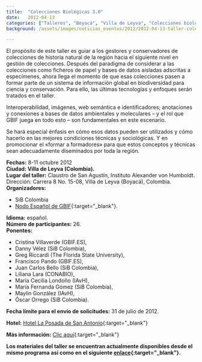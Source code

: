 ```yaml
---
title:  "Colecciones Biológicas 3.0"
date:   2012-04-13
categories: ["Talleres", "Boyacá", "Villa de Leyva", "Colecciones biológicas", "2012"]
background: /assets/images/noticias_eventos/2012/2012-04-13-taller-colecciones-3punto.jpeg

---
```

El propósito de este taller es guiar a los gestores y conservadores de colecciones de historia natural de la región hacia el siguiente nivel en gestión de colecciones. Después del paradigma de considerar a las colecciones como ficheros de papel y bases de datos aisladas adscritas a especímenes, ahora llega el momento de que esas colecciones pasen a formar parte de un sistema de información global en biodiversidad para ciencia y conservación. Para ello, las últimas tecnologías y enfoques serán tratados en el taller.

Interoperabilidad, imágenes, web semántica e identificadores; anotaciones y conexiones a bases de datos ambientales y moleculares – y el rol que GBIF juega en todo esto – son fundamentales en este escenario.

Se hará especial énfasis en cómo esos datos pueden ser utilizados y cómo hacerlo en las mejores condiciones técnicas y sociológicas. Y en promocionar el «formar a formadores» para que estos conceptos y técnicas sean adecuadamente diseminados por toda la región.

**Fechas:** 8-11 octubre 2012  
**Ciudad: Villa de Leyva (Colombia).**  
**Lugar del taller:** Claustro de San Agustín, Instituto Alexander von Humboldt. Dirección: Carrera 8 No. 15-08, Villa de Leyva (Boyacá), Colombia.  
**Organizadores:** 
- SiB Colombia
- [Nodo Español de GBIF](https://www.gbif.es/){:target="_blank"}.

**Idioma:** español.  
**Número de participantes:** 26.  
**Ponentes:** 
- Cristina Villaverde (GBIF.ES), 
- Danny Vélez (SiB Colombia), 
- Greg Riccardi (The Florida State University), 
- Francisco Pando (GBIF.ES), 
- Juan Carlos Bello (SiB Colombia), 
- Liliana Lara (CONABIO), 
- María Cecilia Londoño (IAvH), 
- María Fernanda Gómez (SiB Colombia), 
- Maylin González (IAvH), 
- Óscar Orrego (SiB Colombia).
  
**Fecha límite para el envío de solicitudes:** 31 de julio de 2012.  

**Hotel:** [Hotel La Posada de San Antonio](http://www.hotellaposadadesanantonio.com/){:target="_blank"}

**Más información:** [Clic aquí](http://www.recibio.net/colecciones-biologicas-3-0/){:target="_blank"}

**Los materiales del taller se encuentran actualmente disponibles desde el mismo programa así como en el siguiente [enlace](http://www.recibio.net/colecciones-biologicas-3-0/?postTabs=2){:target="_blank"}.**
